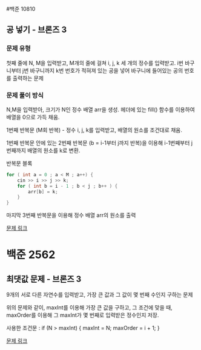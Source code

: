#백준 10810
## 공 넣기 - 브론즈 3
### 문제 유형

첫째 줄에 N, M을 입력받고, M개의 줄에 걸쳐 i, j, k 세 개의 정수를 입력받고. i번 바구니부터 
j번 바구니까지 k번 번호가 적혀져 있는 공을 넣어 바구니에 들어있는 공의 번호를 출력하는 문제

### 문제 풀이 방식

N,M을 입력받아, 크기가 N인 정수 배열 arr을 생성. <algorithm> 헤더에 있는 fill() 함수를 이용하여
배열을 0으로 가득 채움.

1번째 반복문 (M회 반복) - 정수 i, j, k를 입력받고, 배열의 원소를 조건대로 채움.

1번째 반복문 안에 있는 2번째 반복문 (b = i-1부터 j까지 반복)을 이용해 i-1번째부터 j번째까지 배열의 원소를 
k로 변환.

반복문 블록 
```c++
for ( int a = 0 ; a < M ; a++) {
    cin >> i >> j >> k;
    for ( int b = i - 1 ; b < j ; b++ ) {
        arr[b] = k;
    }
}
```
마지막 3번째 반복문을 이용해 정수 배열 arr의 원소를 출력

[문제 링크](https://www.acmicpc.net/submit/10810/93896232)

# 백준 2562
## 최댓값 문제 - 브론즈 3
9개의 서로 다른 자연수를 입력받고, 가장 큰 값과 그 값이 몇 번째 수인지 구하는 문제

위의 문제와 같이, maxInt를 이용해 가장 큰 값을 구하고, 그 조건에 맞을 때, maxOrder를 이용해
그 maxInt가 몇 번째로 입력받은 정수인지 저장.

사용한 조건문 : if (N > maxInt) { 
                maxInt = N; 
                maxOrder  =  i  +  1; }          

[문제 링크](https://www.acmicpc.net/submit/2562/93867781)
